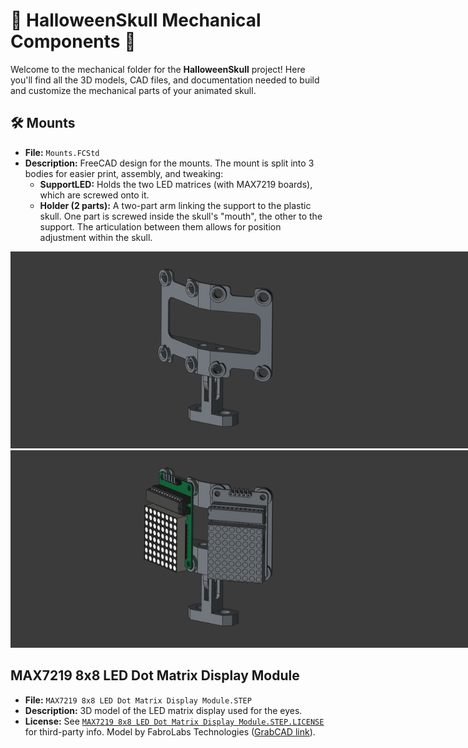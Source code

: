 # 🎃 HalloweenSkull Mechanical Components 🦴

Welcome to the mechanical folder for the **HalloweenSkull** project! Here you'll
find all the 3D models, CAD files, and documentation needed to build and
customize the mechanical parts of your animated skull.

## 🛠️ Mounts

- **File:** `Mounts.FCStd`
- **Description:** FreeCAD design for the mounts. The mount is split into 3
  bodies for easier print, assembly, and tweaking:
  - **SupportLED:** Holds the two LED matrices (with MAX7219 boards), which are
    screwed onto it.
  - **Holder (2 parts):** A two-part arm linking the support to the plastic
    skull. One part is screwed inside the skull's "mouth", the other to the
    support. The articulation between them allows for position adjustment within
    the skull.

<div align="center">
	<img src="SkullMount.png" alt="Mounts 3D Model" style="max-width:800px;" />
	<img src="SkullMountWithModules.png" alt="Mounts with Modules" style="max-width:800px;" />
</div>


## MAX7219 8x8 LED Dot Matrix Display Module

- **File:** `MAX7219 8x8 LED Dot Matrix Display Module.STEP`
- **Description:** 3D model of the LED matrix display used for the eyes.
- **License:** See
  [`MAX7219 8x8 LED Dot Matrix Display Module.STEP.LICENSE`](MAX7219%208x8%20LED%20Dot%20Matrix%20Display%20Module.STEP.LICENSE)
  for third-party info. Model by FabroLabs Technologies
  ([GrabCAD link](https://grabcad.com/library/max7219-8x8-led-dot-matrix-display-module-1)).
